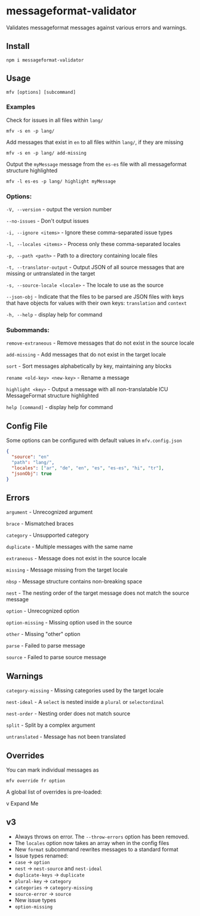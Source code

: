 # messageformat-validator

Validates messageformat messages against various errors and warnings.

## Install

```shell
npm i messageformat-validator
```

## Usage

```shell
mfv [options] [subcommand]
```

### Examples

Check for issues in all files within `lang/`
```shell
mfv -s en -p lang/
```

Add messages that exist in `en` to all files within `lang/`, if they are missing
```shell
mfv -s en -p lang/ add-missing
```

Output the `myMessage` message from the `es-es` file with all messageformat structure highlighted
```shell
mfv -l es-es -p lang/ highlight myMessage
```

### Options:

`-V, --version` - output the version number

`--no-issues` - Don't output issues

`-i, --ignore <items>` - Ignore these comma-separated issue types

`-l, --locales <items>` - Process only these comma-separated locales

`-p, --path <path>` - Path to a directory containing locale files

`-t, --translator-output` - Output JSON of all source messages that are missing or untranslated in the target

`-s, --source-locale <locale>` - The locale to use as the source

`--json-obj` - Indicate that the files to be parsed are JSON files with keys that have objects for values with their own keys: `translation` and `context`

`-h, --help` - display help for command

### Subommands:

`remove-extraneous` - Remove messages that do not exist in the source locale

`add-missing` - Add messages that do not exist in the target locale

`sort` - Sort messages alphabetically by key, maintaining any blocks

`rename <old-key> <new-key>` - Rename a message

`highlight <key>` - Output a message with all non-translatable ICU MessageFormat structure highlighted

`help [command]` - display help for command

## Config File

Some options can be configured with default values in `mfv.config.json`
```json
{
  "source": "en"
  "path": "lang/",
  "locales": ["ar", "de", "en", "es", "es-es", "hi", "tr"],
  "jsonObj": true
}
```

## Errors

`argument` - Unrecognized argument

`brace` - Mismatched braces

`category` - Unsupported category

`duplicate` - Multiple messages with the same name

`extraneous` - Message does not exist in the source locale

`missing` - Message missing from the target locale

`nbsp` - Message structure contains non-breaking space

`nest` - The nesting order of the target message does not match the source message

`option` - Unrecognized option

`option-missing` - Missing option used in the source

`other` - Missing "other" option

`parse` - Failed to parse message

`source` - Failed to parse source message

## Warnings

`category-missing` - Missing categories used by the target locale

`nest-ideal` - A `select` is nested inside a `plural` or `selectordinal`

`nest-order` - Nesting order does not match source

`split` - Split by a complex argument

`untranslated` - Message has not been translated


## Overrides

You can mark individual messages as

`mfv override fr option`

A global list of overrides is pre-loaded:

v Expand Me

## v3

- Always throws on error. The `--throw-errors` option has been removed.
- The `locales` option now takes an array when in the config files
- New `format` subcommand rewrites messages to a standard format
- Issue types renamed:
 - `case` -> `option`
 - `nest` -> `nest-source` and `nest-ideal`
 - `duplicate-keys` -> `duplicate`
 - `plural-key` -> `category`
 - `categories` -> `category-missing`
 - `source-error` -> `source`
- New issue types
 - `option-missing`
